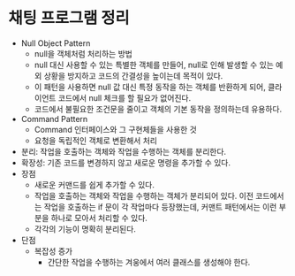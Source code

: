 # 채팅 프로그램 정리

* Null Object Pattern
    * null을 객체처럼 처리하는 방법
    * null 대신 사용할 수 있는 특별한 객체를 만들어, null로 인해 발생할 수 있는 예외 상황을 방지하고 코드의 간결성을 높이는데 목적이 있다.
    * 이 패턴을 사용하면 null 값 대신 특정 동작을 하는 객체를 반환하게 되어, 클라이언트 코드에서 null 체크를 할 필요가 없어진다.
    * 코드에서 불필요한 조건문을 줄이고 객체의 기본 동작을 정의하는데 유용하다.
* Command Pattern
    * Command 인터페이스와 그 구현체들을 사용한 것
    * 요청을 독립적인 객체로 변환해서 처리
* 분리: 작업을 호출하는 객체와 작업을 수행하는 객체를 분리한다.
* 확장성: 기존 코드를 변경하지 않고 새로운 명령을 추가할 수 있다.
* 장점
    * 새로운 커맨드를 쉽게 추가할 수 있다.
    * 작업을 호출하는 객체와 작업을 수행하는 객체가 분리되어 있다. 이전 코드에서는 작업을 호출하는 if 문이 각 작업마다 등장했는데, 커맨트 패턴에서는 이런 부분을 하나로 모아서 처리할 수 있다.
    * 각각의 기능이 명확히 분리된다.
* 단점
    * 복잡성 증가
        * 간단한 작업을 수행하는 겨웅에서 여러 클래스를 생성해야 한다.